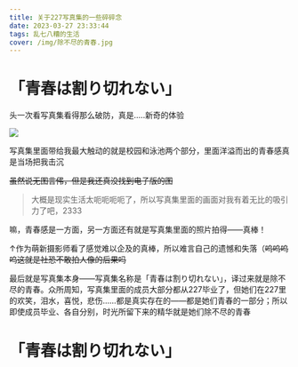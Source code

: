 ```yaml
---
title: 关于227写真集的一些碎碎念
date: 2023-03-27 23:33:44
tags: 乱七八糟的生活
cover: /img/除不尽的青春.jpg
---
```

# 「青春は割り切れない」
头一次看写真集看得那么破防，真是.....新奇的体验

![](/img/除不尽的青春.jpg)

写真集里面带给我最大触动的就是校园和泳池两个部分，里面洋溢而出的青春感真是当场把我击沉

~~虽然说无图言伄，但是我还真没找到电子版的图~~

> 大概是现实生活太呃呃呃呃了，所以写真集里面的画面对我有着无比的吸引力了吧，2333

嘛，青春感是一方面，另一方面还有就是写真集里面的照片拍得——真棒！

↑作为萌新摄影师看了感觉难以企及的真棒，所以难言自己的遗憾和失落（~~呜呜呜呜这就是社恐不敢拍人像的后果吗~~

最后就是写真集本身——写真集名称是「青春は割り切れない」，译过来就是除不尽的青春。众所周知，写真集里面的成员大部分都从227毕业了，但她们在227里的欢笑，泪水，喜悦，悲伤……都是真实存在的——都是她们青春的一部分；所以即使成员毕业、各自分别，时光所留下来的精华就是她们除不尽的青春

# 「青春は割り切れない」    